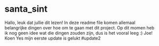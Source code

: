 # santa_sint
Hallo, leuk dat jullie dit lezen! In deze readme file komen allemaal belangrijke dingen over hoe om te gaan met dit project.
Op dit momen heb ik nog geen idee wat die dingen zouden zijn, dus is het vooral leeg :)
Joe! Koen
Yes mijn eerste update is gelukt #update2